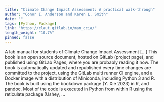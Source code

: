 ```yaml
---
title: "Climate Change Impact Assessment: A practical walk-through"
author: "Conor I. Anderson and Karen L. Smith"
date: ""
tags: [Python, Package]
link: "https://claut.gitlab.io/man_ccia/"
length_weight: "10.7%"
pinned: false
---
```


A lab manual for students of Climate Change Impact Assessment [...] This book is an open source document, hosted on GitLab (project page), and published using GitLab Pages, where you are probably reading it now. The book is automatically updated and republished every time changes are committed to the project, using the GitLab multi runner CI engine, and a Docker image with a distribution of Miniconda, including Python 3 and R. The book is built using the bookdown package (Y. Xie 2023) in R, and pandoc. Most of the code is executed in Python from within R using the reticulate package (Ushey, ...
